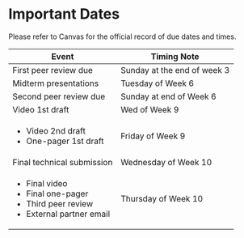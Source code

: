 # Important Dates

Please refer to Canvas for the official record of due dates and times.

| Event | Timing Note
| ----------- | --- | 
| First peer review due | Sunday at the end of week 3 |
| Midterm presentations | Tuesday of Week 6 |
| Second peer review due | Sunday at end of Week 6 |
| Video 1st draft | Wed of Week 9 |
| <ul><li>Video 2nd draft</li> <li>One-pager 1st draft</li></ul> | Friday of Week 9 |
| Final technical submission | Wednesday of Week 10 |
| <ul><li>Final video</li><li>Final one-pager</li><li>Third peer review</li><li>External partner email</li></ul> | Thursday of Week 10 |
